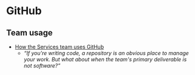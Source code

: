 # GitHub


## Team usage

- [How the Services team uses GitHub](https://github.com/blog/2093-how-the-services-team-uses-github)
  - _“If you're writing code, a repository is an obvious place to manage your work. But what about when the team's primary deliverable is not software?”_
